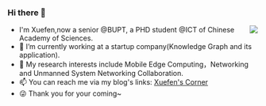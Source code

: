 ### Hi there 👋

<img align="right" src="https://github-readme-stats.vercel.app/api?username=sprinter1999&show_icons=true&icon_color=0366d6&bg_color=ffffff&hide_title=true" />

- I'm Xuefen,now a senior @BUPT, a PHD student @ICT of Chinese Academy of Sciences.
- 🔭 I’m currently working at a startup company(Knowledge Graph and its application).
- 🌱 My research interests include Mobile Edge Computing，Networking and Unmanned System Networking Collaboration. 
- 📫 You can reach me via my blog's links: [Xuefen's Corner](https://sprinter1999.github.io/)
- 😜 Thank you for your coming~

<!--
**Sprinter1999/Sprinter1999** is a ✨ _special_ ✨ repository because its `README.md` (this file) appears on your GitHub profile.

Here are some ideas to get you started:

- 🔭 I’m currently working on ...
- 🌱 I’m currently learning ...
- 👯 I’m looking to collaborate on ...
- 🤔 I’m looking for help with ...
- 💬 Ask me about ...
- 📫 How to reach me: ...
- 😄 Pronouns: ...
- ⚡ Fun fact: ...
-->
